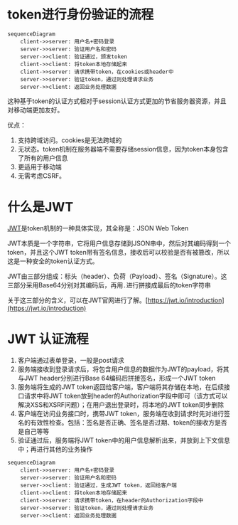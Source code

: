 # token进行身份验证的流程

```mermaid
sequenceDiagram
    client->>server: 用户名+密码登录
	server->>server: 验证用户名和密码
	server->>client: 验证通过，颁发token
	client->>client: 将token本地存储起来
	client->>server: 请求携带token，在cookies或header中
	server->>server: 验证token，通过则处理请求业务
	server->>client: 返回业务处理数据
```

这种基于token的认证方式相对于session认证方式更加的节省服务器资源，并且对移动端更加友好。

优点：
1. 支持跨域访问。cookies是无法跨域的
2. 无状态。token机制在服务器端不需要存储session信息，因为token本身包含了所有的用户信息
3. 更适用于移动端
4. 无需考虑CSRF。

# 什么是JWT
  
[JWT](https://jwt.io/)是token机制的一种具体实现，其全称是：JSON Web Token

JWT本质是一个字符串，它将用户信息存储到JSON串中，然后对其编码得到一个token，并且这个JWT token带有签名信息，接收后可以校验是否有被篡改，所以这是一种安全的token认证方式。

JWT由三部分组成：标头（header）、负荷（Payload）、签名（Signature）。这三部分采用Base64分别对其编码后，再用`.`进行拼接成最后的token字符串

关于这三部分的含义，可以在JWT官网进行了解。[https://jwt.io/introduction](https://jwt.io/introduction)

# JWT 认证流程

1. 客户端通过表单登录，一般是post请求
2. 服务端接收到登录请求后，将包含用户信息的数据作为JWT的payload，将其与JWT header分别进行Base 64编码后拼接签名，形成一个JWT token
3. 服务端将生成的JWT token返回给客户端，客户端将其存储在本地，在后续接口请求中将JWT token放到header的Authorization字段中即可（该方式可以解决XSS和XSRF问题）；在用户退出登录时，将本地的JWT token同步删除
4. 客户端在访问业务接口时，携带JWT token，服务端在收到请求时先对进行签名的有效性检查。包括：签名是否正确、签名是否过期、token的接收方是否是自己等等
5. 验证通过后，服务端将JWT token中的用户信息解析出来，并放到上下文信息中；再进行其他的业务操作

```mermaid
sequenceDiagram
    client->>server: 用户名+密码登录
	server->>server: 验证用户名和密码
	server->>client: 验证通过，生成JWT token，返回给客户端
	client->>client: 将token本地存储起来
	client->>server: 请求携带token，在header的Authorization字段中
	server->>server: 验证token，通过则处理请求业务
	server->>client: 返回业务处理数据
```


